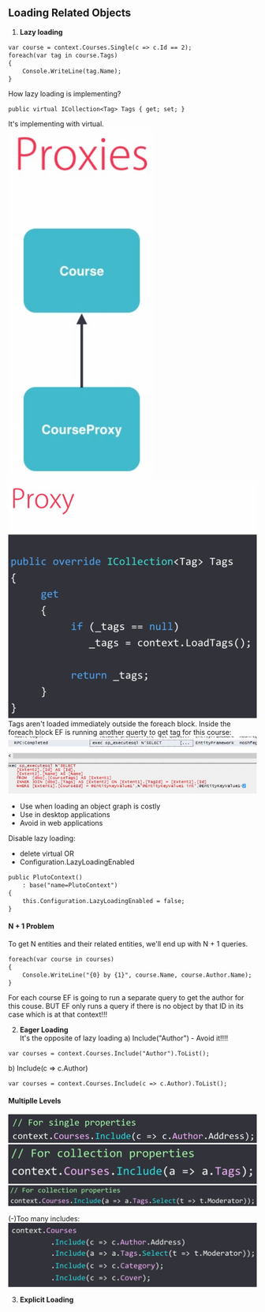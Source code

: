 ﻿##  Loading Related Objects

1. **Lazy loading**
```
var course = context.Courses.Single(c => c.Id == 2);
foreach(var tag in course.Tags)
{
    Console.WriteLine(tag.Name);
}
```
How lazy loading is implementing?
```
public virtual ICollection<Tag> Tags { get; set; }
```
It's implementing with virtual.  
![Picture 1](Images/CourseProxy_1.jpg)
![Picture 2](Images/CourseProxy_2.jpg)
Tags aren't loaded immediately outside the foreach block. Inside the foreach block EF is running 
another querty to get tag for this course:
![Picture 3](Images/CourseProxy_3.jpg)

- Use when loading an object graph is costly
- Use in desktop applications
- Avoid in web applications

Disable lazy loading:
- delete virtual
OR
- Configuration.LazyLoadingEnabled
``` 
public PlutoContext()
    : base("name=PlutoContext")
{
    this.Configuration.LazyLoadingEnabled = false;
}
```

#### N + 1 Problem
To get N entities and their related entities, we'll end up with N + 1 queries.
```
foreach(var course in courses)
{
    Console.WriteLine("{0} by {1}", course.Name, course.Author.Name);
}
```
For each course EF is going to run a separate query to get the author for this couse. BUT EF only runs a query
if there is no object by that ID in its case which is at that context!!!

2. **Eager Loading**  
It's the opposite of lazy loading
a) Include("Author") - Avoid it!!!!
```
var courses = context.Courses.Include("Author").ToList();
``` 

b) Include(c => c.Author)
```
var courses = context.Courses.Include(c => c.Author).ToList();
```

#### Multiplle Levels
![Picture 4](Images/Multiple_Levels_1.jpg)
![Picture 5](Images/Multiple_Levels_2.jpg)
![Picture 6](Images/Multiple_Levels_3.jpg)

(-)Too many includes:
![Picture 7](Images/ManyIncludes_1.jpg)

3. **Explicit Loading**
